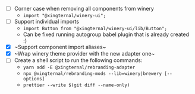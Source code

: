 - [ ] Corner case when removing all components from winery
  - `import "@xingternal/winery-ui";`
- [ ] Support individual imports
  - `import Button from "@xingternal/winery-ui/lib/Button";`
  - Can be fixed running autogroup babel plugin that is already created :)
- [x] ~Support component import aliases~
- [x] ~Wrap winery theme provider with the new adapter one~
- [ ] Create a shell script to run the following commands:
  - `yarn add -E @xingternal/rebranding-adapter`
  - `npx @xingternal/rebranding-mods --lib=winery|brewery [--options]`
  - `prettier --write $(git diff --name-only)`
